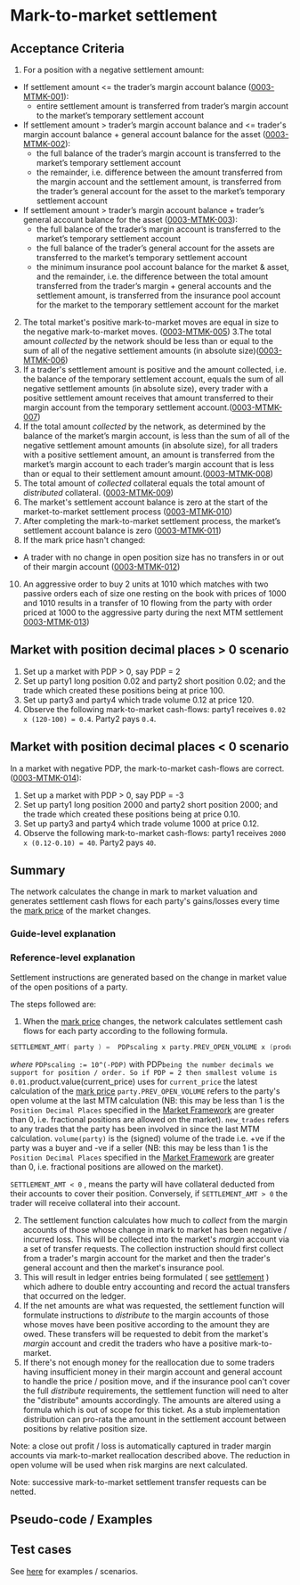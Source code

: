 # Mark-to-market settlement

## Acceptance Criteria

1. For a position with a negative settlement amount:

  - If settlement amount <= the trader’s margin account balance (<a name="0003-MTMK-001" href="#0003-MTMK-001">0003-MTMK-001</a>): 
    - entire settlement amount is transferred from trader’s margin account to the market’s temporary settlement account 
  - If settlement amount > trader’s margin account balance  and <= trader's margin account balance + general account balance for the asset (<a name="0003-MTMK-002" href="#0003-MTMK-002">0003-MTMK-002</a>): 
    - the full balance of the trader’s margin account is transferred to the market’s temporary settlement account
    - the remainder, i.e. difference between the amount transferred from the margin account and the settlement amount, is transferred from the trader’s general account for the asset to the market’s temporary settlement account
  - If settlement amount > trader’s margin account balance + trader’s general account balance for the asset (<a name="0003-MTMK-003" href="#0003-MTMK-003">0003-MTMK-003</a>): 
    - the full balance of the trader’s margin account is transferred to the market’s temporary settlement account
    - the full balance of the trader’s general account for the assets are transferred to the market’s temporary settlement account
    - the minimum insurance pool account balance for the market & asset, and the remainder, i.e. the difference between the total amount transferred from the trader’s margin + general accounts and the settlement amount, is transferred from the insurance pool account for the market to the temporary settlement account for the market

2. The total market's positive mark-to-market moves are equal in size to the negative mark-to-market moves. (<a name="0003-MTMK-005" href="#0003-MTMK-005">0003-MTMK-005</a>)
3.The total amount *collected* by the network should be less than or equal to the sum of all of the negative settlement amounts (in absolute size)(<a name="0003-MTMK-006" href="#0003-MTMK-006">0003-MTMK-006</a>)
4. If a trader's settlement amount is positive and the amount collected, i.e. the balance of the temporary settlement account, equals the sum of all negative settlement amounts (in absolute size), every trader with a positive settlement amount receives that amount transferred to their margin account from the temporary settlement account.(<a name="0003-MTMK-007" href="#0003-MTMK-007">0003-MTMK-007</a>)
5. If the total amount *collected* by the network, as determined by the balance of the market’s margin account, is less than the sum of all of the negative settlement amount amounts (in absolute size), for all traders with a positive settlement amount, an amount  is transferred from the market’s margin account to each trader’s margin account that is less than or equal to their settlement amount amount.(<a name="0003-MTMK-008" href="#0003-MTMK-008">0003-MTMK-008</a>)
6. The total amount of *collected* collateral equals the total amount of *distributed* collateral. (<a name="0003-MTMK-009" href="#0003-MTMK-009">0003-MTMK-009</a>)
7. The market's settlement account balance is zero at the start of the market-to-market settlement process (<a name="0003-MTMK-010" href="#0003-MTMK-010">0003-MTMK-010</a>)
8. After completing the mark-to-market settlement process, the market’s settlement account balance is zero (<a name="0003-MTMK-011" href="#0003-MTMK-011">0003-MTMK-011</a>)
9. If the mark price hasn't changed:

  - A trader with no change in open position size has no transfers in or out of their margin account (<a name="0003-MTMK-012" href="#0003-MTMK-012">0003-MTMK-012</a>)

10. An aggressive order to buy 2 units at 1010 which matches with two passive orders each of size one resting on the book with prices of 1000 and 1010 results in a transfer of 10 flowing from the party with order priced at 1000 to the aggressive party during the next MTM settlement <a name="0003-MTMK-013" href="#0003-MTMK-013">0003-MTMK-013</a>)

## Market with position decimal places > 0 scenario

1. Set up a market with PDP > 0, say PDP = 2
1. Set up party1 long position 0.02 and party2 short position 0.02; and the trade which created these positions being at price 100.
1. Set up party3 and party4 which trade volume 0.12 at price 120.
1. Observe the following mark-to-market cash-flows: party1 receives `0.02 x (120-100) = 0.4`. Party2 pays `0.4`.

## Market with position decimal places < 0 scenario

In a market with negative PDP, the mark-to-market cash-flows are correct. (<a name="0003-MTMK-014" href="#0003-MTMK-014">0003-MTMK-014</a>):

1. Set up a market with PDP > 0, say PDP = -3
1. Set up party1 long position 2000 and party2 short position 2000; and the trade which created these positions being at price 0.10.
1. Set up party3 and party4 which trade volume 1000 at price 0.12.
1. Observe the following mark-to-market cash-flows: party1 receives `2000 x (0.12-0.10) = 40`. Party2 pays `40`.

## Summary

The network calculates the change in mark to market valuation and generates settlement cash flows for each party's gains/losses every time the [mark price](./0009-MRKP-mark_price.md) of the market changes.

### Guide-level explanation

### Reference-level explanation

Settlement instructions are generated based on the change in market value of the open positions of a party.

The steps followed are:

1. When the [mark price](./0009-MRKP-mark_price.md) changes, the network calculates settlement cash flows for each party according to the following formula.

``` go
SETTLEMENT_AMT( party ) =  PDPscaling x party.PREV_OPEN_VOLUME x (product.value(current_price) - product.value(prev_mark_price)) + SUM(from i=1 to new_trades.length)( PDPscaling x new_trade(i).volume(party) x (product.value(current_price) - new_trade(i).price ) )
```

*where*
`PDPscaling := 10^(-PDP)` with PDP` being the number decimals we support for position / order. So if PDP = 2 then smallest volume is 0.01.
`product.value(current_price) uses for `current_price` the latest calculation of the [mark price](./0009-MRKP-mark_price.md)
`party.PREV_OPEN_VOLUME` refers to the party's open volume at the last MTM calculation (NB: this may be less than 1 is the `Position Decimal Places` specified in the [Market Framework](./0001-MKTF-market_framework.md) are greater than 0, i.e. fractional positions are allowed on the market).
`new_trades` refers to any trades that the party has been involved in since the last MTM calculation.
`volume(party)` is the (signed) volume  of the trade i.e. +ve if the party was a buyer and -ve if a seller (NB: this may be less than 1 is the `Position Decimal Places` specified in the [Market Framework](./0001-MKTF-market_framework.md) are greater than 0, i.e. fractional positions are allowed on the market).

`SETTLEMENT_AMT < 0` , means the party will have collateral deducted from their accounts to cover their position.  Conversely,  if  `SETTLEMENT_AMT > 0`  the trader will receive collateral  into their account.

2. The settlement function calculates how much to *collect* from the margin accounts of those whose change in mark to market has been negative / incurred loss.  This will be collected into the market's *margin* account via a set of transfer requests.  The collection instruction should first collect from a trader's margin account for the market and then the trader's general account and then the market's insurance pool.
3. This will result in ledger entries  being formulated ( see [settlement](./0002-STTL-settlement.md) ) which adhere to double entry accounting and record the actual transfers that occurred on the ledger.
4. If the net amounts are what was requested, the settlement function will formulate instructions to *distribute* to the margin accounts of those whose moves have been positive according to the amount they are owed. These transfers will be requested to debit from the market's *margin* account and credit the traders who have a  positive mark-to-market.
5. If there's not enough money for the reallocation due to some traders having insufficient money in their margin account and general account to handle the price / position move, and if the insurance pool can't cover the full *distribute* requirements, the settlement function will need to alter the "distribute" amounts accordingly. The amounts are altered using a formula which is out of scope for this ticket. As a stub implementation distribution can pro-rata the amount in the settlement account between positions by relative position size.

Note: a close out profit / loss is automatically captured in trader margin accounts via mark-to-market reallocation described above. The reduction in open volume will be used when risk margins are next calculated.

Note: successive mark-to-market settlement transfer requests can be netted.

## Pseudo-code / Examples

## Test cases

See [here](https://drive.google.com/file/d/18o_sCC5OLS59is4cvSce8lcxQAigCrB1/view?usp=sharing) for examples / scenarios.
